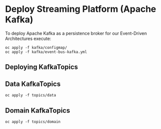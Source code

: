 # Deploy Streaming Platform (Apache Kafka)

To deploy Apache Kafka as a persistence broker for our Event-Driven Architectures execute:

```shell script
oc apply -f kafka/configmap/
oc apply -f kafka/event-bus-kafka.yml
```

## Deploying KafkaTopics

## Data KafkaTopics

```shell script
oc apply -f topics/data
```

## Domain KafkaTopics

```shell script
oc apply -f topics/domain
```